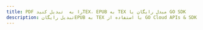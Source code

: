 ---title: PDF را به  تبدیل کنیدTEX، EPUB به TEX مبدل رایگان یا GO SDKdescription: تبدیل رایگانEPUB به TEX با استفاده از GO Cloud APIs & SDK همچنین اسناد PDF را در Cloud ایجاد، ویرایش و رندر کنید.---